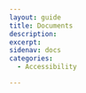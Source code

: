 ```yaml
---
layout: guide
title: Documents
description: 
excerpt: 
sidenav: docs
categories:
  - Accessibility

---
```

 

